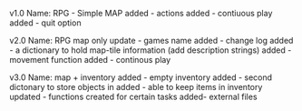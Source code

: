 v1.0
Name: RPG - Simple MAP
added - actions
added - contiuous play
added - quit option


v2.0
Name: RPG map only
update - games name
added - change log
added - a dictionary to hold map-tile information (add description strings)
added - movement function
added - continous play

v3.0 
Name: map + inventory
added - empty inventory
added - second dictonary to store objects in
added - able to keep items in inventory
updated - functions created for certain tasks
added- external files